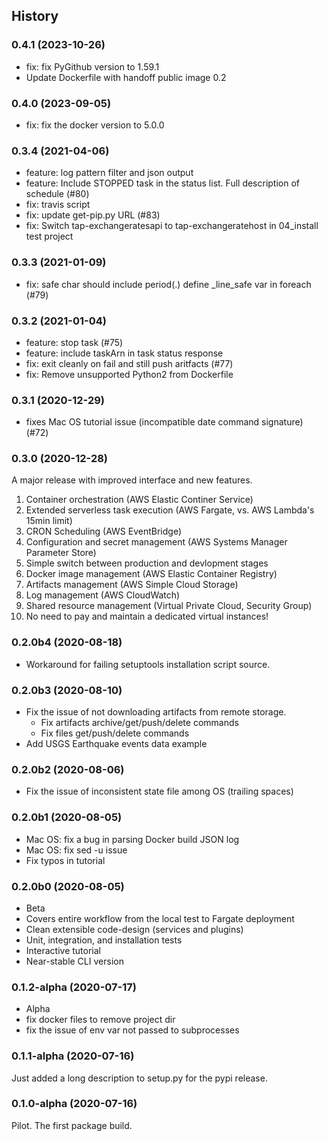 ## History

### 0.4.1 (2023-10-26)

- fix: fix PyGithub version to 1.59.1
- Update Dockerfile with handoff public image 0.2

### 0.4.0 (2023-09-05)

- fix: fix the docker version to 5.0.0

### 0.3.4 (2021-04-06)

- feature: log pattern filter and json output
- feature: Include STOPPED task in the status list. Full description of schedule (#80)
- fix: travis script
- fix: update get-pip.py URL (#83)
- fix: Switch tap-exchangeratesapi to tap-exchangeratehost in 04_install test project

### 0.3.3 (2021-01-09)

- fix: safe char should include period(.) define _line_safe var in foreach (#79)

### 0.3.2 (2021-01-04)

- feature: stop task (#75)
- feature: include taskArn in task status response
- fix: exit cleanly on fail and still push aritfacts (#77)
- fix: Remove unsupported Python2 from Dockerfile

### 0.3.1 (2020-12-29)

- fixes Mac OS tutorial issue (incompatible date command signature) (#72)

### 0.3.0 (2020-12-28)

A major release with improved interface and new features.

1. Container orchestration (AWS Elastic Continer Service)
2. Extended serverless task execution (AWS Fargate, vs. AWS Lambda's 15min limit) 
3. CRON Scheduling (AWS EventBridge)
4. Configuration and secret management (AWS Systems Manager Parameter Store)
5. Simple switch between production and devlopment stages
6. Docker image management (AWS Elastic Container Registry)
7. Artifacts management (AWS Simple Cloud Storage)
8. Log management (AWS CloudWatch)
9. Shared resource management (Virtual Private Cloud, Security Group)
10. No need to pay and maintain a dedicated virtual instances!

### 0.2.0b4 (2020-08-18)

- Workaround for failing setuptools installation script source.

### 0.2.0b3 (2020-08-10)

- Fix the issue of not downloading artifacts from remote storage.
    - Fix artifacts archive/get/push/delete commands
    - Fix files get/push/delete commands
- Add USGS Earthquake events data example

### 0.2.0b2 (2020-08-06)

- Fix the issue of inconsistent state file among OS (trailing spaces)

### 0.2.0b1 (2020-08-05)

- Mac OS: fix a bug in parsing Docker build JSON log
- Mac OS: fix sed -u issue
- Fix typos in tutorial

### 0.2.0b0 (2020-08-05)

- Beta
- Covers entire workflow from the local test to Fargate deployment
- Clean extensible code-design (services and plugins)
- Unit, integration, and installation tests
- Interactive tutorial
- Near-stable CLI version

### 0.1.2-alpha (2020-07-17)

- Alpha
- fix docker files to remove project dir
- fix the issue of env var not passed to subprocesses

### 0.1.1-alpha (2020-07-16)

Just added a long description to setup.py for the pypi release.

### 0.1.0-alpha (2020-07-16)

Pilot. The first package build.
